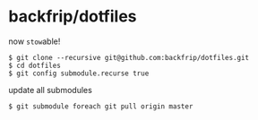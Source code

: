 # backfrip/dotfiles
now `stow`able!
```console
$ git clone --recursive git@github.com:backfrip/dotfiles.git
$ cd dotfiles
$ git config submodule.recurse true
```
update all submodules
```console
$ git submodule foreach git pull origin master
```
